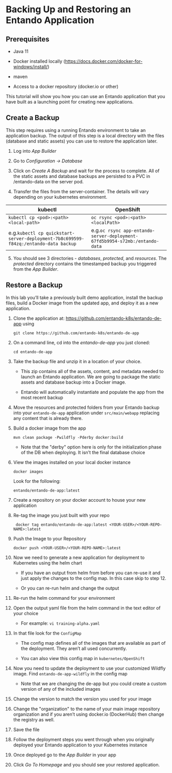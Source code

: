 # Backing Up and Restoring an Entando Application

## Prerequisites

-   Java 11

-   Docker installed locally
    (<https://docs.docker.com/docker-for-windows/install/>)

-   maven

-   Access to a docker repository (docker.io or other)

This tutorial will show you how you can use an Entando application that
you have built as a launching point for creating new applications.

## Create a Backup
This step requires using a running Entando environment to take an application backup.
The output of this step is a local directory with the files (database and static assets) you can use to restore the application later. 

1. Log into _App Builder_

2. Go to _Configuration -> Database_

3. Click on _Create A Backup_ and wait for the process to complete. All of the static assets and database backups are persisted to a PVC in /entando-data on the server pod.

4. Transfer the files from the server-container. The details will vary depending on your kubernetes environment.

| kubectl | OpenShift |
| ------- | --------- |
| `kubectl cp <pod>:<path> <local-path>` | `oc rsync <pod>:<path> <localPath>` |
| e.g.`kubectl cp quickstart-server-deployment-7b8c699599-f84zq:/entando-data backup` | e.g.`oc rsync app-entando-server-deployment-67fd5b9954-s72mb:/entando-data`|


5. You should see 3 directories - _databases_, _protected_, and _resources_. 
The _protected_ directory contains the timestamped backup you triggered from the _App Builder_.

## Restore a Backup
In this lab you’ll take a previously built demo application, install the
backup files, build a Docker image from the updated app, and deploy it as a new application.

1.  Clone the application at:
    <https://github.com/entando-k8s/entando-de-app> using

        git clone https://github.com/entando-k8s/entando-de-app

2.  On a command line, cd into the _entando-de-app_ you just cloned:

        cd entando-de-app

3.  Take the backup file and unzip it in a location of your choice.

    -   This zip contains all of the assets, content, and metadata
        needed to launch an Entando application. We are going to package
        the static assets and database backup into a Docker image.

    -   Entando will automatically instantiate and populate the app from
        the most recent backup

4.  Move the resources and protected folders from your Entando backup into your
    `entando-de-app` application under `src/main/webapp` replacing any content that is
    already there.

5.  Build a docker image from the app

        mvn clean package -Pwildfly -Pderby docker:build

    -   Note that the "derby" option here is only for the initialization
        phase of the DB when deploying. It isn’t the final database
        choice

6.  View the images installed on your local docker instance

        docker images

    Look for the following:

        entando/entando-de-app:latest

7.  Create a repository on your docker account to house your new
    application

8.  Re-tag the image you just built with your repo

         docker tag entando/entando-de-app:latest <YOUR-USER>/<YOUR-REPO-NAME>:latest

9.  Push the Image to your Repository

        docker push <YOUR-USER>/<YOUR-REPO-NAME>:latest

10. Now we need to generate a new application for deployment to
    Kubernetes using the helm chart

    -   If you have an output from helm from before you can re-use it
        and just apply the changes to the config map. In this case skip to step 12.

    -   Or you can re-run helm and change the output

11. Re-run the helm command for your environment

12. Open the output yaml file from the helm command in the text editor
    of your choice

    -   For example: `vi training-alpha.yaml`

13. In that file look for the `ConfigMap`

    -   The config map defines all of the images that are available as
        part of the deployment. They aren’t all used concurrently.

    -   You can also view this config map in `kubernetes/OpenShift`

14. Now you need to update the deployment to use your customized Wildfly
    image. Find `entando-de-app-wildfly` in the config map

    -   Note that we are changing the de-app but you could create a
        custom version of any of the included images

15. Change the version to match the version you used for your image

16. Change the "organization" to the name of your main image repository
    organization and if you aren’t using docker.io (DockerHub) then
    change the registry as well.

17. Save the file

18. Follow the deployment steps you went through when you originally
    deployed your Entando application to your Kubernetes instance

19. Once deployed go to the _App Builder_ in your app

20. Click _Go To Homepage_ and you should see your restored application.


